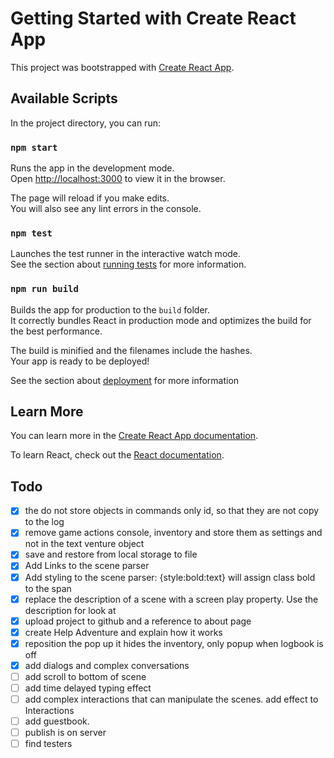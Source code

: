 # Getting Started with Create React App

This project was bootstrapped with [Create React App](https://github.com/facebook/create-react-app).

## Available Scripts

In the project directory, you can run:

### `npm start`

Runs the app in the development mode.\
Open [http://localhost:3000](http://localhost:3000) to view it in the browser.

The page will reload if you make edits.\
You will also see any lint errors in the console.

### `npm test`

Launches the test runner in the interactive watch mode.\
See the section about [running tests](https://facebook.github.io/create-react-app/docs/running-tests) for more information.

### `npm run build`

Builds the app for production to the `build` folder.\
It correctly bundles React in production mode and optimizes the build for the best performance.

The build is minified and the filenames include the hashes.\
Your app is ready to be deployed!

See the section about [deployment](https://facebook.github.io/create-react-app/docs/deployment) for more information

## Learn More

You can learn more in the [Create React App documentation](https://facebook.github.io/create-react-app/docs/getting-started).

To learn React, check out the [React documentation](https://reactjs.org/).


## Todo

- [x] the do not store objects in commands only id, so that they are not copy to the log
- [x] remove game actions  console, inventory and store them as settings and not in the text venture object
- [x] save and restore from local storage to file
- [x] Add Links to the scene parser
- [x] Add styling to the scene parser: {style:bold:text} will assign class bold to the span
- [x] replace the description of a scene with a screen play property. Use the description for look at
- [x] upload project to github and a reference to about page
- [x] create Help Adventure and explain how it works
- [x] reposition the pop up it hides the inventory, only popup when logbook is off
- [x] add dialogs and complex conversations
- [ ] add scroll to bottom of scene 
- [ ] add time delayed typing effect
- [ ] add complex interactions that can manipulate the scenes. add effect to Interactions 
- [ ] add guestbook.
- [ ] publish is on server
- [ ] find testers
